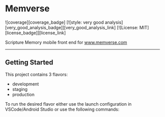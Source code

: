 # Memverse

![coverage][coverage_badge]
[![style: very good analysis][very_good_analysis_badge]][very_good_analysis_link]
[![License: MIT][license_badge]][license_link]

Scripture Memory mobile front end for www.memverse.com

---

## Getting Started

This project contains 3 flavors:

- development
- staging
- production

To run the desired flavor either use the launch configuration in VSCode/Android Studio or use the
following commands:
